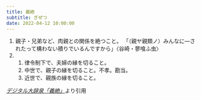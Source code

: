 ```yaml
---
title: 義絶
subtitle: ぎぜつ
date: 2022-04-12 10:00:00
---
```


1. 親子・兄弟など、肉親との関係を絶つこと。
    「（親ヤ親類ノ）みんなに―されたって構わない積りでいるんですから」〈谷崎・蓼喰ふ虫〉
2.
    1. 律令制下で、夫婦の縁を切ること。
    2. 中世で、親子の縁を切ること。不孝。勘当。
    3. 近世で、親族の縁を切ること。

<cite>[デジタル大辞泉「義絶」](https://dictionary.goo.ne.jp/word/%E7%BE%A9%E7%B5%B6/)</cite>より引用